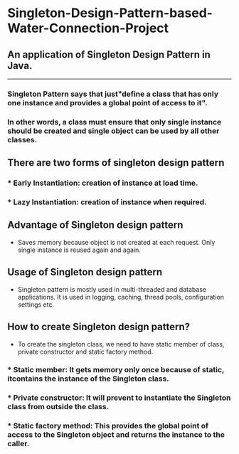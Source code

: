 # Singleton-Design-Pattern-based-Water-Connection-Project         
## An application of Singleton Design Pattern in Java.       
---------------------------------------------------------------------------------------------------------------------------------------


### Singleton Pattern says that just"define a class that has only one instance and provides a global point of access to it". 
### In other words, a class must ensure that only single instance should be created and single object can be used by all other classes.   


## There are two forms of singleton design pattern         

### * Early Instantiation: creation of instance at load time.   

### * Lazy Instantiation: creation of instance when required.    


## Advantage of Singleton design pattern      

* Saves memory because object is not created at each request. Only single instance is reused again and again.                


## Usage of Singleton design pattern         

* Singleton pattern is mostly used in multi-threaded and database applications. It is used in logging, caching, thread pools, configuration settings etc.                  


## How to create Singleton design pattern?       

* To create the singleton class, we need to have static member of class, private constructor and static factory method.        

### * Static member: It gets memory only once because of static, itcontains the instance of the Singleton class.                          

### * Private constructor: It will prevent to instantiate the Singleton class from outside the class.                                      
### * Static factory method: This provides the global point of access to the Singleton object and returns the instance to the caller.
